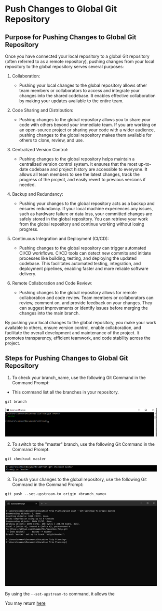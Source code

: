 # Push Changes to Global Git Repository

## Purpose for Pushing Changes to Global Git Repository

Once you have connected your local repository to a global Git repository (often referred to as a remote repository), pushing changes from your local repository to the global repository serves several purposes:

1. Collaboration: 
    
    * Pushing your local changes to the global repository allows other team members or collaborators to access and integrate your changes into the shared codebase. It enables effective collaboration by making your updates available to the entire team.

2. Code Sharing and Distribution: 

    * Pushing changes to the global repository allows you to share your code with others beyond your immediate team. If you are working on an open-source project or sharing your code with a wider audience, pushing changes to the global repository makes them available for others to clone, review, and use.

3. Centralized Version Control: 

    * Pushing changes to the global repository helps maintain a centralized version control system. It ensures that the most up-to-date codebase and project history are accessible to everyone. It allows all team members to see the latest changes, track the progress of the project, and easily revert to previous versions if needed.

4. Backup and Redundancy: 

    * Pushing your changes to the global repository acts as a backup and ensures redundancy. If your local machine experiences any issues, such as hardware failure or data loss, your committed changes are safely stored in the global repository. You can retrieve your work from the global repository and continue working without losing progress.

5. Continuous Integration and Deployment (CI/CD): 

    * Pushing changes to the global repository can trigger automated CI/CD workflows. CI/CD tools can detect new commits and initiate processes like building, testing, and deploying the updated codebase. This facilitates automated testing, integration, and deployment pipelines, enabling faster and more reliable software delivery.

6. Remote Collaboration and Code Review: 

    * Pushing changes to the global repository allows for remote collaboration and code review. Team members or collaborators can review, comment on, and provide feedback on your changes. They can suggest improvements or identify issues before merging the changes into the main branch.

By pushing your local changes to the global repository, you make your work available to others, ensure version control, enable collaboration, and facilitate the overall development and maintenance of the project. It promotes transparency, efficient teamwork, and code stability across the project.

## Steps for Pushing Changes to Global Git Repository

1. To check your branch_name, use the following Git Command in the Command Prompt:
* This command list all the branches in your repository. 
```
git branch
```
![git branch](../images/git_branch.png)

2. To switch to the "master" branch, use the following Git Command in the Command Prompt:
```
git checkout master
```
![git checkout](../images/git_checkout.png)

3. To push your changes to the global repository, use the following Git Command in the Command Prompt:
```
git push --set-upstream-to origin <branch_name>
```
![git push setupstream](../images/git_push_upstream.png)

By using the `--set-upstream-to` command, it allows the 

You may return [here](../../README.md#2-getting-started---initialise-a-repository-for-the-project-create-a-shared-folder-for-collaboration)